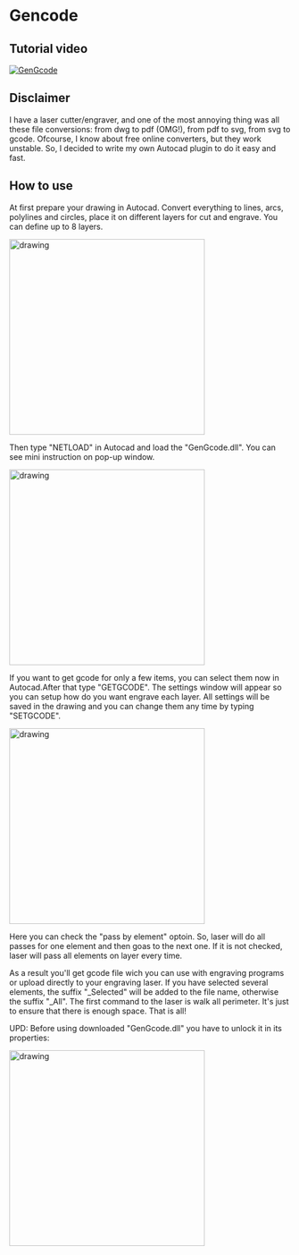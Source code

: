 # Gencode

## Tutorial video
[![GenGcode](https://img.youtube.com/vi/vxhWgF7xYfM/0.jpg)](https://www.youtube.com/watch?v=UV89FhFmKaY)


## Disclaimer
I have a laser cutter/engraver, and one of the most annoying thing was all these file conversions: from dwg to pdf (OMG!), from pdf to svg, from svg to gcode.
Ofcourse, I know about free online converters, but they work unstable. So, I decided to write my own Autocad plugin to do it easy and fast.
## How to use
At first prepare your drawing in Autocad. Convert everything to lines, arcs, polylines and circles, place it on different layers for cut and engrave. You can define up to 8 layers.


<img src="https://user-images.githubusercontent.com/119655739/205248321-e6b5cce8-4112-4670-8d73-c599d305eede.png" alt="drawing" width="350"/>

Then type "NETLOAD" in Autocad and load the "GenGcode.dll". You can see mini instruction on pop-up window. 

<img src="https://user-images.githubusercontent.com/119655739/205249079-a4cd079f-0f1a-41b2-82f8-70a30db430b1.png" alt="drawing" width="350"/>

If you want to get gcode for only a few items, you can select them now in Autocad.After that type "GETGCODE". The settings window will appear so you can setup how do you want engrave each layer. All settings will be saved in the drawing and you can change them any time by typing "SETGCODE". 

<img src="https://user-images.githubusercontent.com/119655739/210167634-51e163d1-bee1-451f-9e47-6e4c44af986e.png" alt="drawing" width="350"/>

Here you can check the "pass by element" optoin. So, laser will do all passes for one element and then goas to the next one. If it is not checked, laser will pass all elements on layer every time.

As a result you'll get gcode file wich you can use with engraving programs or upload directly to your engraving laser. If you have selected several elements, the suffix "_Selected" will be added to the file name, otherwise the suffix "_All". The first command to the laser is walk all perimeter. It's just to ensure that there is enough space. That is all! 

UPD:
Before using downloaded "GenGcode.dll" you have to unlock it in its properties:

<img src="https://user-images.githubusercontent.com/119655739/210131889-719f2b06-f319-4217-bc75-875ff35d7d7f.png" alt="drawing" width="350"/>



